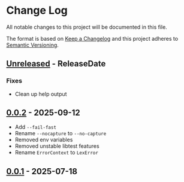 # Change Log
All notable changes to this project will be documented in this file.

The format is based on [Keep a Changelog](https://keepachangelog.com/)
and this project adheres to [Semantic Versioning](https://semver.org/).

<!-- next-header -->
## [Unreleased] - ReleaseDate

### Fixes

- Clean up help output

## [0.0.2] - 2025-09-12

- Add `--fail-fast`
- Rename `--nocapture` to `--no-capture`
- Removed env variables
- Removed unstable libtest features
- Rename `ErrorContext` to `LexError`

## [0.0.1] - 2025-07-18

<!-- next-url -->
[Unreleased]: https://github.com/epage/pytest-rs/compare/libtest-lexarg-v0.0.2...HEAD
[0.0.2]: https://github.com/epage/pytest-rs/compare/libtest-lexarg-v0.0.1...libtest-lexarg-v0.0.2
[0.0.1]: https://github.com/rust-cli/argfile/compare/90e236caf0e78e0b6441117b46d6079d404188d6...libtest-lexarg-v0.0.1
